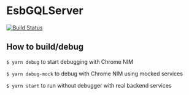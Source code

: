 # EsbGQLServer
[![Build Status](https://travis-ci.org/Tel-Aviv/EsbGQLServer.svg?branch=master)](https://travis-ci.org/Tel-Aviv/EsbGQLServer) 

## How to build/debug
<code>$ yarn debug</code> to start debugging with Chrome NIM

<code>$ yarn debug-mock</code> to debug with Chrome NIM using mocked services

<code>$ yarn start</code> to run without debugger with real backend services


